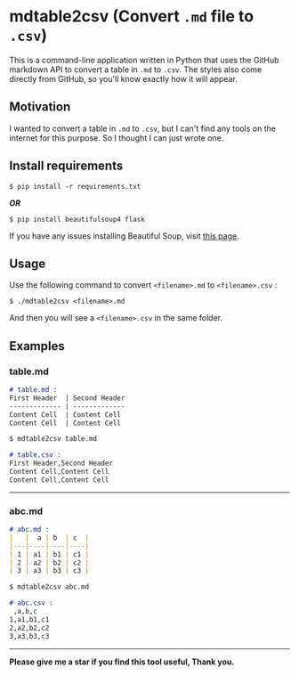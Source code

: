 # mdtable2csv (Convert `.md` file to `.csv`)

This is a command-line application written in Python that uses the GitHub markdown API to convert a table in `.md` to `.csv`. The styles also come directly from GitHub, so you'll know exactly how it will appear.

## Motivation

I wanted to convert a table in `.md` to `.csv`, but I can't find any tools on the internet for this purpose. So I thought I can just wrote one.

## Install requirements

```
$ pip install -r requirements.txt
```

**_OR_**

```
$ pip install beautifulsoup4 flask
```

If you have any issues installing Beautiful Soup, visit [this page](http://www.crummy.com/software/BeautifulSoup/bs4/doc/#installing-beautiful-soup).

## Usage

Use the following command to convert `<filename>.md` to `<filename>.csv` :

```
$ ./mdtable2csv <filename>.md
```

And then you will see a `<filename>.csv` in the same folder.

## Examples

### table.md

```markdown
# table.md :
First Header  | Second Header
------------- | -------------
Content Cell  | Content Cell
Content Cell  | Content Cell

$ mdtable2csv table.md

# table.csv :
First Header,Second Header
Content Cell,Content Cell
Content Cell,Content Cell
```

--------------------------------------------------------------------------------

### abc.md

```markdown
# abc.md :
|   |  a | b  | c  |
|---|----|----|----|
| 1 | a1 | b1 | c1 |
| 2 | a2 | b2 | c2 |
| 3 | a3 | b3 | c3 |

$ mdtable2csv abc.md

# abc.csv :
 ,a,b,c
1,a1,b1,c1
2,a2,b2,c2
3,a3,b3,c3
```

--------------------------------------------------------------------------------

**Please give me a star if you find this tool useful, Thank you.**
